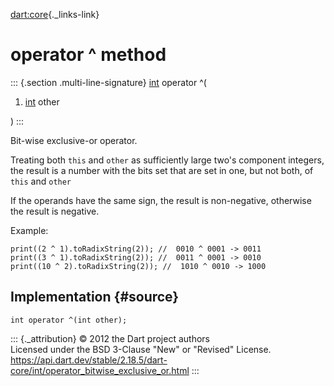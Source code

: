 [dart:core](../../dart-core/dart-core-library){._links-link}

operator \^ method
==================

::: {.section .multi-line-signature}
[int](../int-class) operator \^(

1.  [int](../int-class) other

)
:::

Bit-wise exclusive-or operator.

Treating both `this` and `other` as sufficiently large two\'s component
integers, the result is a number with the bits set that are set in one,
but not both, of `this` and `other`

If the operands have the same sign, the result is non-negative,
otherwise the result is negative.

Example:

``` {.language-dart data-language="dart"}
print((2 ^ 1).toRadixString(2)); //  0010 ^ 0001 -> 0011
print((3 ^ 1).toRadixString(2)); //  0011 ^ 0001 -> 0010
print((10 ^ 2).toRadixString(2)); //  1010 ^ 0010 -> 1000
```

Implementation {#source}
--------------

``` {.language-dart data-language="dart"}
int operator ^(int other);
```

::: {._attribution}
© 2012 the Dart project authors\
Licensed under the BSD 3-Clause \"New\" or \"Revised\" License.\
<https://api.dart.dev/stable/2.18.5/dart-core/int/operator_bitwise_exclusive_or.html>
:::
